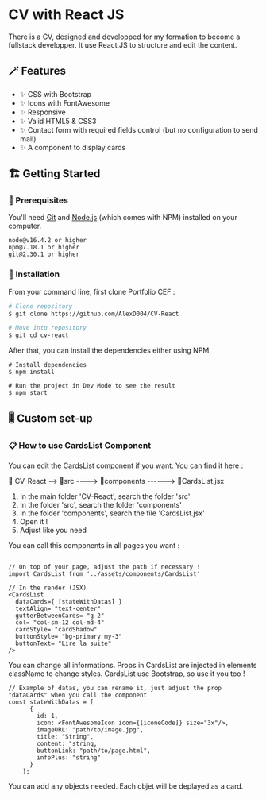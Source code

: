 # CV with React JS

There is a CV, designed and developped for my formation to become a fullstack developper.
It use React.JS to structure and edit the content.

## :magic_wand: Features

- ✨ CSS with Bootstrap
- ✨ Icons with FontAwesome
- ✨ Responsive
- ✨ Valid HTML5 & CSS3
- ✨ Contact form with required fields control (but no configuration to send mail)
- ✨ A component to display cards

## 🏗️ Getting Started

### 📄 Prerequisites

You'll need [Git](https://git-scm.com/downloads) and [Node.js](https://nodejs.org/en) (which comes with NPM) installed on your computer.

```
node@v16.4.2 or higher
npm@7.18.1 or higher
git@2.30.1 or higher
```

### 🔨 Installation

From your command line, first clone Portfolio CEF :

```sh
# Clone repository
$ git clone https://github.com/AlexD004/CV-React

# Move into repository
$ git cd cv-react
```

After that, you can install the dependencies either using NPM.

```
# Install dependencies
$ npm install

# Run the project in Dev Mode to see the result
$ npm start
```

## 🎚️ Custom set-up

### 📋 How to use CardsList Component

You can edit the CardsList component if you want. You can find it here :

📂 CV-React
--> 📂src
----> 📂components
------> 📄CardsList.jsx
        
1. In the main folder 'CV-React', search the folder 'src'
2. In the folder 'src', search the folder 'components'
3. In the folder 'components', search the file 'CardsList.jsx'
4. Open it !
5. Adjust like you need
   
You can call this components in all pages you want :

```

// On top of your page, adjust the path if necessary !
import CardsList from '../assets/components/CardsList'

// In the render (JSX)
<CardsList 
  dataCards={ [stateWithDatas] } 
  textAlign= "text-center" 
  gutterBetweenCards= "g-2" 
  col= "col-sm-12 col-md-4" 
  cardStyle= "cardShadow" 
  buttonStyle= "bg-primary my-3"
  buttonText= "Lire la suite"
/>

```

You can change all informations.
Props in CardsList are injected in elements className to change styles.
CardsList use Bootstrap, so use it you too !

```
// Example of datas, you can rename it, just adjust the prop "dataCards" when you call the component
const stateWithDatas = [
      { 
        id: 1,
        icon: <FontAwesomeIcon icon={[iconeCode]} size="3x"/>,
        imageURL: "path/to/image.jpg",
        title: "String",
        content: "string,
        buttonLink: "path/to/page.html",
        infoPlus: "string"
      }
    ];
```

You can add any objects needed.
Each objet will be deplayed as a card.
